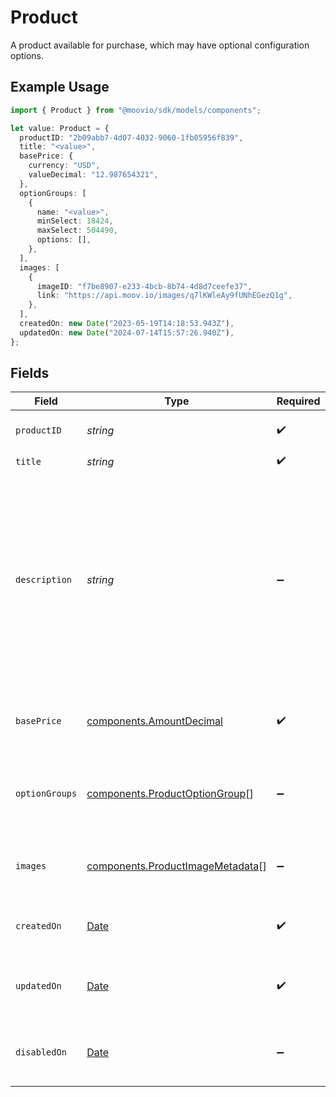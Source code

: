 # Product

A product available for purchase, which may have optional configuration options.

## Example Usage

```typescript
import { Product } from "@moovio/sdk/models/components";

let value: Product = {
  productID: "2b09abb7-4d07-4032-9060-1fb05956f839",
  title: "<value>",
  basePrice: {
    currency: "USD",
    valueDecimal: "12.987654321",
  },
  optionGroups: [
    {
      name: "<value>",
      minSelect: 18424,
      maxSelect: 504490,
      options: [],
    },
  ],
  images: [
    {
      imageID: "f7be8907-e233-4bcb-8b74-4d8d7ceefe37",
      link: "https://api.moov.io/images/q7lKWleAy9fUNhEGezQ1g",
    },
  ],
  createdOn: new Date("2023-05-19T14:18:53.943Z"),
  updatedOn: new Date("2024-07-14T15:57:26.940Z"),
};
```

## Fields

| Field                                                                                                                                              | Type                                                                                                                                               | Required                                                                                                                                           | Description                                                                                                                                        |
| -------------------------------------------------------------------------------------------------------------------------------------------------- | -------------------------------------------------------------------------------------------------------------------------------------------------- | -------------------------------------------------------------------------------------------------------------------------------------------------- | -------------------------------------------------------------------------------------------------------------------------------------------------- |
| `productID`                                                                                                                                        | *string*                                                                                                                                           | :heavy_check_mark:                                                                                                                                 | Unique identifier for a product.                                                                                                                   |
| `title`                                                                                                                                            | *string*                                                                                                                                           | :heavy_check_mark:                                                                                                                                 | N/A                                                                                                                                                |
| `description`                                                                                                                                      | *string*                                                                                                                                           | :heavy_minus_sign:                                                                                                                                 | A detailed description of the product.<br/><br/>- Must be valid UTF-8 text<br/>- Supports Markdown for formatting<br/>- HTML is not permitted and will be rejected |
| `basePrice`                                                                                                                                        | [components.AmountDecimal](../../models/components/amountdecimal.md)                                                                               | :heavy_check_mark:                                                                                                                                 | A product's starting price, before applying modifiers.                                                                                             |
| `optionGroups`                                                                                                                                     | [components.ProductOptionGroup](../../models/components/productoptiongroup.md)[]                                                                   | :heavy_minus_sign:                                                                                                                                 | Optional configuration options for a product, such as size or color.                                                                               |
| `images`                                                                                                                                           | [components.ProductImageMetadata](../../models/components/productimagemetadata.md)[]                                                               | :heavy_minus_sign:                                                                                                                                 | Optional images associated with the product.                                                                                                       |
| `createdOn`                                                                                                                                        | [Date](https://developer.mozilla.org/en-US/docs/Web/JavaScript/Reference/Global_Objects/Date)                                                      | :heavy_check_mark:                                                                                                                                 | The date and time when the product was added.                                                                                                      |
| `updatedOn`                                                                                                                                        | [Date](https://developer.mozilla.org/en-US/docs/Web/JavaScript/Reference/Global_Objects/Date)                                                      | :heavy_check_mark:                                                                                                                                 | The date and time when the product was last updated.                                                                                               |
| `disabledOn`                                                                                                                                       | [Date](https://developer.mozilla.org/en-US/docs/Web/JavaScript/Reference/Global_Objects/Date)                                                      | :heavy_minus_sign:                                                                                                                                 | The date and time when the product was disabled.                                                                                                   |